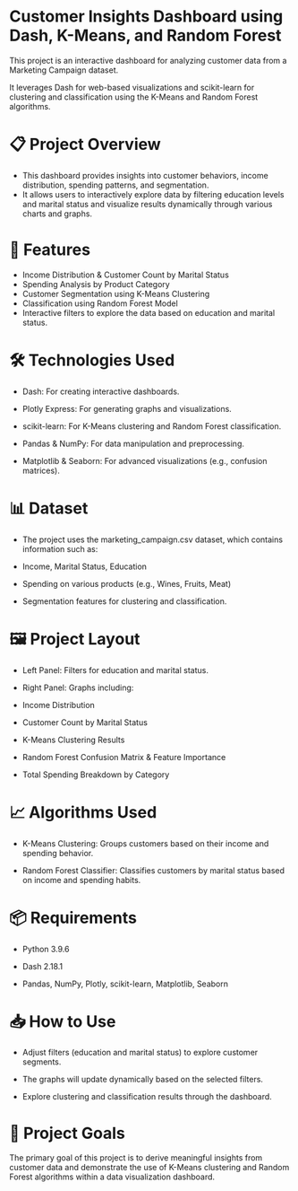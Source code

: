 # Customer Insights Dashboard using Dash, K-Means, and Random Forest


This project is an interactive dashboard for analyzing customer data from a Marketing Campaign dataset. 

It leverages Dash for web-based visualizations and scikit-learn for clustering and classification using the K-Means and Random Forest algorithms.



# 📋 Project Overview


- This dashboard provides insights into customer behaviors, income distribution, spending patterns, and segmentation.
- It allows users to interactively explore data by filtering education levels and marital status and visualize results dynamically through various charts and graphs.



# 🚀 Features


- Income Distribution & Customer Count by Marital Status
- Spending Analysis by Product Category
- Customer Segmentation using K-Means Clustering
- Classification using Random Forest Model
- Interactive filters to explore the data based on education and marital status.


# 🛠️ Technologies Used


- Dash: For creating interactive dashboards.

- Plotly Express: For generating graphs and visualizations.

- scikit-learn: For K-Means clustering and Random Forest classification.

- Pandas & NumPy: For data manipulation and preprocessing.

- Matplotlib & Seaborn: For advanced visualizations (e.g., confusion matrices).



# 📊 Dataset

- The project uses the marketing_campaign.csv dataset, which contains information such as:

- Income, Marital Status, Education

- Spending on various products (e.g., Wines, Fruits, Meat)

- Segmentation features for clustering and classification.



# 🖼️ Project Layout

- Left Panel: Filters for education and marital status.

- Right Panel: Graphs including:

- Income Distribution

- Customer Count by Marital Status

- K-Means Clustering Results

- Random Forest Confusion Matrix & Feature Importance

- Total Spending Breakdown by Category



# 📈 Algorithms Used

- K-Means Clustering: Groups customers based on their income and spending behavior.

- Random Forest Classifier: Classifies customers by marital status based on income and spending habits.



# 📦 Requirements

- Python 3.9.6

- Dash 2.18.1

- Pandas, NumPy, Plotly, scikit-learn, Matplotlib, Seaborn



# 📥 How to Use

- Adjust filters (education and marital status) to explore customer segments.

- The graphs will update dynamically based on the selected filters.

- Explore clustering and classification results through the dashboard.


# 🎯 Project Goals

The primary goal of this project is to derive meaningful insights from customer data and demonstrate the use of K-Means clustering and Random Forest algorithms within a data visualization dashboard.
